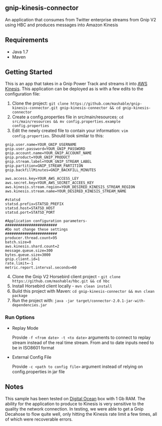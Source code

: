 ## gnip-kinesis-connector

An application that consumes from Twitter enterprise streams from Gnip V2 using HBC and produces messages into Amazon Kinesis

## Requirements
* Java 1.7
* Maven

## Getting Started

This is an app that takes in a Gnip Power Track and streams it into [AWS Kinesis](http://aws.amazon.com/kinesis/). This application can be deployed as is with a few edits to the configuration file:

  1. Clone the project: `git clone https://github.com/mashable/gnip-kinesis-connector.git gnip-kinesis-connector && cd gnip-kinesis-connector`
  2. Create a config.properties file in src/main/resources: `cd src/main/resources && mv config.properties.example config.properties`
  3. Edit the newly created file to contain your information: `vim config.properties`. Should look similar to this:
  
  ```
  gnip.user.name=YOUR_GNIP_USERNAME
  gnip.user.password=YOUR_GNIP_PASSWORD
  gnip.account.name=YOUR_GNIP_ACCOUNT_NAME
  gnip.product=YOUR_GNIP_PRODUCT
  gnip.stream.label=YOUR_GNIP_STREAM_LABEL
  gnip.partition=GNIP_STREAM_PARTITION
  gnip.backfillMinutes=GNIP_BACKFILL_MINUTES

  aws.access.key=YOUR_AWS_ACCESS_LEY
  aws.secret.key=YOUR_AWS_SECRET_ACCEES_KEY
  aws.kinesis.stream.region=YOUR_DESIRED_KINESIS_STREAM_REGION
  aws.kinesis.stream.name=YOUR_DESIRED_KINESIS_STREAM_NAME

  #statsd
  statsd.prefix=STATSD_PREFIX
  statsd.host=STATSD_HOST
  statsd.port=STATSD_PORT

  #Application configuration parameters-
  ########################
  #Do not change these settings
  ########################
  producer.thread.count=95
  batch.size=0
  aws.kinesis.shard.count=2
  message.queue.size=300
  bytes.queue.size=3000
  gnip.client.id=1
  rate.limit=-1
  metric.report.interval.seconds=60
  ```

  4. Clone the Gnip V2 Horsebird client project - `git clone https://github.com/mashable/hbc.git && cd hbc`
  5. Install Horsebird client locally - `mvn clean install`
  6. Build this project with Maven: `cd gnip-kinesis-connector && mvn clean package`
  7. Run the project with: `java -jar target/connector-2.0.1-jar-with-dependencies.jar`

### Run Options

 * Replay Mode

   Provide `-f <from date> -t <to date>` arguments to connect to replay stream instead of the real time stream. From and to date inputs need to be in ISO8601 format

 * External Config File

   Provide `-c <path to config file>` argument instead of relying on config.properties in jar file 

## Notes
This sample has been tested on [Digital Ocean](https://www.digitalocean.com/) box with 1 Gb RAM. The ability for the application to produce to Kinesis is very sensitive to the quality the network connection. In testing, we were able to get a Gnip Decahose to flow quite well, only hitting the Kinesis rate limit a few times, all of which were recoverable errors.

